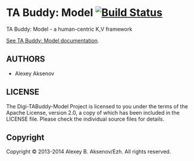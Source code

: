 TA Buddy: Model [![Build Status](https://travis-ci.org/digimead/digi-TABuddy-model.png?branch=master)](https://travis-ci.org/digimead/digi-TABuddy-model)
=============

TA Buddy: Model - a human-centric K,V framework

[See TA Buddy: Model documentation](http://digimead.github.io/digi-TABuddy-model/).

AUTHORS
-------

* Alexey Aksenov

LICENSE
-------

The Digi-TABuddy-Model Project is licensed to you under the terms of
the Apache License, version 2.0, a copy of which has been
included in the LICENSE file.
Please check the individual source files for details.

Copyright
---------

Copyright © 2013-2014 Alexey B. Aksenov/Ezh. All rights reserved.
